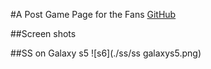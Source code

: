 #A Post Game Page for the Fans
[GitHub](https://smlocal.github.io/lakers/)

##Screen shots


##SS on Galaxy s5
![s6](./ss/ss galaxys5.png)
